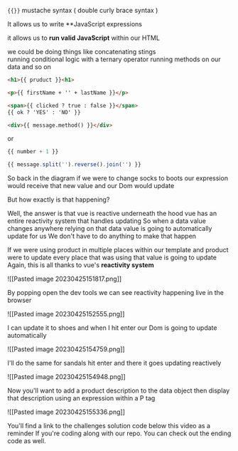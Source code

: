 `{{}}`
mustache syntax ( double curly brace syntax )

It allows us to write **JavaScript expressions

it allows us to **run valid JavaScript** within our HTML

we could be doing things like
concatenating stings  
running conditional logic with a ternary operator 
running methods on our data and so on

```html
<h1>{{ pruduct }}<h1>

<p>{{ firstName + '' + lastName }}</p>

<span>{{ clicked ? true : false }}</span>
{{ ok ? 'YES' : 'NO' }}

<div>{{ message.method() }}</div>
```
or
```js
{{ number + 1 }}

{{ message.split('').reverse().join('') }}
```


So back in the diagram if we were to change socks to boots
our expression would receive that new value and our Dom would update

But how exactly is that happening?

Well, the answer is that vue is reactive 
underneath the hood vue has an entire reactivity system that handles updating
So when a data value changes 
anywhere relying on that data value is going to automatically update for us
We don't have to do anything to make that happen


If we were using product in multiple places within our template
and product were to update
every place that was using that value is going to update
Again, this is all thanks to vue's **reactivity system**

![[Pasted image 20230425151817.png]]


By popping open the dev tools 
we can see reactivity happening live in the browser

![[Pasted image 20230425152555.png]]

I can update it to shoes and when I hit enter
our Dom is going to update automatically

![[Pasted image 20230425154759.png]]

I'll do the same for sandals hit enter
and there it goes updating reactively

![[Pasted image 20230425154948.png]]



Now you'll want to add a product description to the data object 
then display that description using an expression within a P tag

![[Pasted image 20230425155336.png]]

You'll find a link to the challenges solution code below this video 
as a reminder If you're coding along with our repo. You can check out the ending code as well. 
